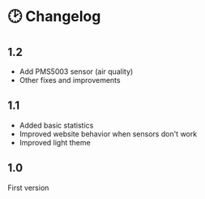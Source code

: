 # 🕑 Changelog

## 1.2

- Add PMS5003 sensor (air quality)
- Other fixes and improvements

## 1.1

- Added basic statistics
- Improved website behavior when sensors don't work
- Improved light theme

## 1.0

First version
